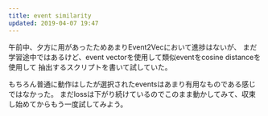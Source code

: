 ```yaml
---
title: event similarity
updated: 2019-04-07 19:47
---
```


午前中、夕方に用があったためあまりEvent2Vecにおいて進捗はないが、
まだ学習途中ではあるけど、event vectorを使用して類似eventをcosine distanceを使用して
抽出するスクリプトを書いて試していた。

もちろん普通に動作はしたが選択されたeventsはあまり有用なものである感じではなかった。
まだlossは下がり続けているのでこのまま動かしてみて、収束し始めてからもう一度試してみよう。
